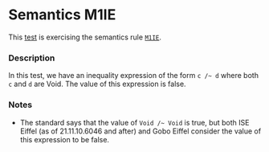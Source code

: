 # Semantics M1IE

This [test](.) is exercising the semantics rule [`M1IE`](../Readme.md).

### Description

In this test, we have an inequality expression of the form `c /~ d` where both `c` and `d` are Void. The value of this expression is false.

### Notes

* The standard says that the value of `Void /~ Void` is true, but both ISE Eiffel (as of 21.11.10.6046 and after) and Gobo Eiffel consider the value of this expression to be false.
